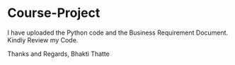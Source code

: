 # Course-Project

I have uploaded the Python code and the Business Requirement  Document. Kindly Review my Code.

Thanks and Regards,
Bhakti Thatte
